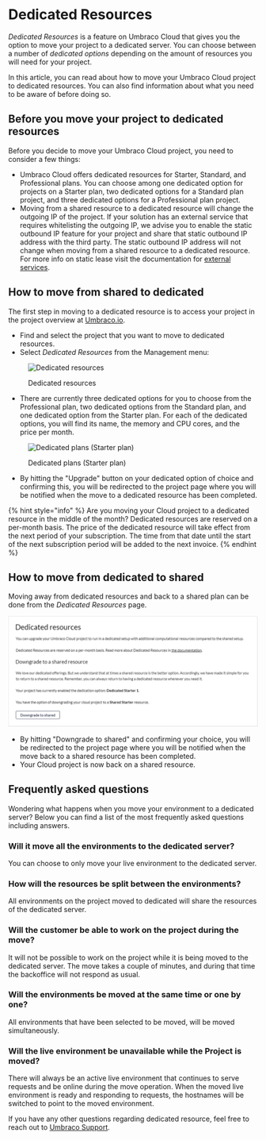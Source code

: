 # Dedicated Resources

_Dedicated Resources_ is a feature on Umbraco Cloud that gives you the option to move your project to a dedicated server. You can choose between a number of _dedicated options_ depending on the amount of resources you will need for your project.

In this article, you can read about how to move your Umbraco Cloud project to dedicated resources. You can also find information about what you need to be aware of before doing so.

## Before you move your project to dedicated resources

Before you decide to move your Umbraco Cloud project, you need to consider a few things:

* Umbraco Cloud offers dedicated resources for Starter, Standard, and Professional plans. You can choose among one dedicated option for projects on a Starter plan, two dedicated options for a Standard plan project, and three dedicated options for a Professional plan project.
* Moving from a shared resource to a dedicated resource will change the outgoing IP of the project. If your solution has an external service that requires whitelisting the outgoing IP, we advise you to enable the static outbound IP feature for your project and share that static outbound IP address with the third party. The static outbound IP address will not change when moving from a shared resource to a dedicated resource. For more info on static lease visit the documentation for [external services](../../../expand-your-projects-capabilities/external-services/).

## How to move from shared to dedicated

The first step in moving to a dedicated resource is to access your project in the project overview at [Umbraco.io](https://www.s1.umbraco.io/projects).

* Find and select the project that you want to move to dedicated resources.
* Select _Dedicated Resources_ from the Management menu:

<figure><img src="../../../.gitbook/assets/image (22).png" alt="Dedicated resources"><figcaption><p>Dedicated resources</p></figcaption></figure>

* There are currently three dedicated options for you to choose from the Professional plan, two dedicated options from the Standard plan, and one dedicated option from the Starter plan. For each of the dedicated options, you will find its name, the memory and CPU cores, and the price per month.

<figure><img src="../../../.gitbook/assets/image (24).png" alt="Dedicated plans (Starter plan)"><figcaption><p>Dedicated plans (Starter plan)</p></figcaption></figure>

* By hitting the "Upgrade" button on your dedicated option of choice and confirming this, you will be redirected to the project page where you will be notified when the move to a dedicated resource has been completed.

{% hint style="info" %}
Are you moving your Cloud project to a dedicated resource in the middle of the month? Dedicated resources are reserved on a per-month basis. The price of the dedicated resource will take effect from the next period of your subscription. The time from that date until the start of the next subscription period will be added to the next invoice.
{% endhint %}

## How to move from dedicated to shared

Moving away from dedicated resources and back to a shared plan can be done from the _Dedicated Resources_ page.

![Downgrade](images/DowngradeA.png)

* By hitting "Downgrade to shared" and confirming your choice, you will be redirected to the project page where you will be notified when the move back to a shared resource has been completed.
* Your Cloud project is now back on a shared resource.

## Frequently asked questions

Wondering what happens when you move your environment to a dedicated server? Below you can find a list of the most frequently asked questions including answers.

### Will it move all the environments to the dedicated server?

You can choose to only move your live environment to the dedicated server.

### How will the resources be split between the environments?

All environments on the project moved to dedicated will share the resources of the dedicated server.

### Will the customer be able to work on the project during the move?

It will not be possible to work on the project while it is being moved to the dedicated server. The move takes a couple of minutes, and during that time the backoffice will not respond as usual.

### Will the environments be moved at the same time or one by one?

All environments that have been selected to be moved, will be moved simultaneously.

### Will the live environment be unavailable while the Project is moved?

There will always be an active live environment that continues to serve requests and be online during the move operation. When the moved live environment is ready and responding to requests, the hostnames will be switched to point to the moved environment.

If you have any other questions regarding dedicated resource, feel free to reach out to [Umbraco Support](mailto:contact@umbraco.com).
